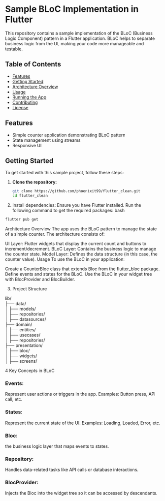 # Sample BLoC Implementation in Flutter

This repository contains a sample implementation of the BLoC (Business Logic Component) pattern in a Flutter application. BLoC helps to separate business logic from the UI, making your code more manageable and testable.

## Table of Contents

- [Features](#features)
- [Getting Started](#getting-started)
- [Architecture Overview](#architecture-overview)
- [Usage](#usage)
- [Running the App](#running-the-app)
- [Contributing](#contributing)
- [License](#license)

## Features

- Simple counter application demonstrating BLoC pattern
- State management using streams
- Responsive UI

## Getting Started

To get started with this sample project, follow these steps:

1. **Clone the repository:**

   ```bash
   git clone https://github.com/phoenixit99/flutter_clean.git
   cd flutter_clean 
   
2. Install dependencies: Ensure you have Flutter installed. Run the following command to get the required packages:
bash

 ```bash
flutter pub get 
```

Architecture Overview
The app uses the BLoC pattern to manage the state of a simple counter. The architecture consists of:

UI Layer: Flutter widgets that display the current count and buttons to increment/decrement.
BLoC Layer: Contains the business logic to manage the counter state.
Model Layer: Defines the data structure (in this case, the counter value).
Usage
To use the BLoC in your application:

Create a CounterBloc class that extends Bloc from the flutter_bloc package.
Define events and states for the BLoC.
Use the BLoC in your widget tree with BlocProvider and BlocBuilder. 

3. Project Structure 

lib/</br>
├── data/</br>
 │   ├── models/</br>
 │   ├── repositories/</br>
 │   ├── datasources/</br>
├── domain/</br>
 │   ├── entities/</br>
 │   ├── usecases/</br>
 │   ├── repositories/</br>
├── presentation/</br>
 │   ├── bloc/</br>
 │   ├── widgets/</br>
 │   ├── screens/</br>

4 Key Concepts in BLoC

### Events:
Represent user actions or triggers in the app.
Examples: Button press, API call, etc.
### States:
Represent the current state of the UI.
Examples: Loading, Loaded, Error, etc.
### Bloc:
the business logic layer that maps events to states.
### Repository:
Handles data-related tasks like API calls or database interactions.
### BlocProvider:
Injects the Bloc into the widget tree so it can be accessed by descendants.
